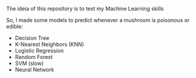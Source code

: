The ideia of this repository is to test my Machine Learning skills

So, I made some models to predict whenever a mushroom is poisonous or edible:
* Decision Tree
* K-Nearest Neighbors (KNN)
* Logistic Regression
* Random Forest
* SVM (slow)
* Neural Network
